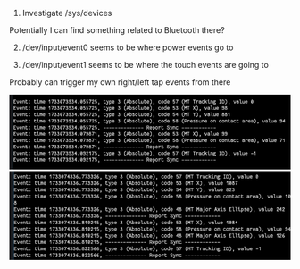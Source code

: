 1. Investigate /sys/devices

Potentially I can find something related to Bluetooth there?

2. /dev/input/event0 seems to be where power events go to

3. /dev/input/event1 seems to be where the touch events are going to

Probably can trigger my own right/left tap events from there

![Kindle Tap Left Event](./kindle_tap_left.png)
![Kindle Tap Right Event](./kindle_tap_right.png)
